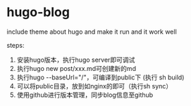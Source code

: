 # hugo-blog
include theme about hugo and make it run and it work well

steps:
1. 安装hugo版本，执行hugo server即可调试
2. 执行hugo new post/xxx.md可创建新的md
3. 执行hugo --baseUrl="/"，可编译到public下 (执行 sh build)
4. 可以将public目录，放到如nginx的即可（执行sh sync）
5. 使用github进行版本管理，同步blog信息至github

